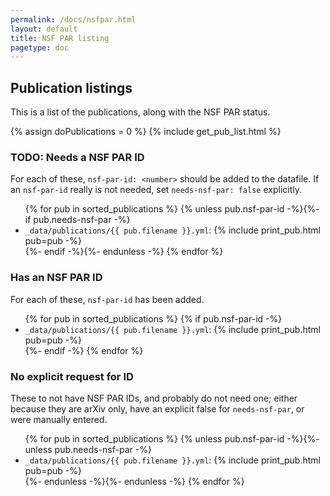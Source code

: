 ```yaml
---
permalink: /docs/nsfpar.html
layout: default
title: NSF PAR listing
pagetype: doc
---
```


## Publication listings

This is a list of the publications, along with the NSF PAR status.

{% assign doPublications = 0 %}
{% include get_pub_list.html %}

### TODO: Needs a NSF PAR ID

For each of these, `nsf-par-id: <number>` should be added to the datafile. If
an `nsf-par-id` really is not needed, set `needs-nsf-par: false` explicitly.

<ul>
  {% for pub in sorted_publications %}
    {% unless pub.nsf-par-id -%}{%- if pub.needs-nsf-par -%}
      <li>
        <code class="highlighter-rouge">_data/publications/{{ pub.filename }}.yml</code>:
        {% include print_pub.html pub=pub -%}
      </li>
    {%- endif -%}{%- endunless -%}
  {% endfor %}
</ul>


### Has an NSF PAR ID

For each of these, `nsf-par-id` has been added.

<ul>
  {% for pub in sorted_publications %}
    {% if pub.nsf-par-id -%}
      <li>
        <code class="highlighter-rouge">_data/publications/{{ pub.filename }}.yml</code>:
        {% include print_pub.html pub=pub -%}
      </li>
    {%- endif -%}
  {% endfor %}
</ul>


### No explicit request for ID

These to not have NSF PAR IDs, and probably do not need one; either because
they are arXiv only, have an explicit false for `needs-nsf-par`, or were
manually entered.

<ul>
  {% for pub in sorted_publications %}
    {% unless pub.nsf-par-id -%}{%- unless pub.needs-nsf-par -%}
      <li>
        <code class="highlighter-rouge">_data/publications/{{ pub.filename }}.yml</code>:
        {% include print_pub.html pub=pub -%}
      </li>
    {%- endunless -%}{%- endunless -%}
  {% endfor %}
</ul>
